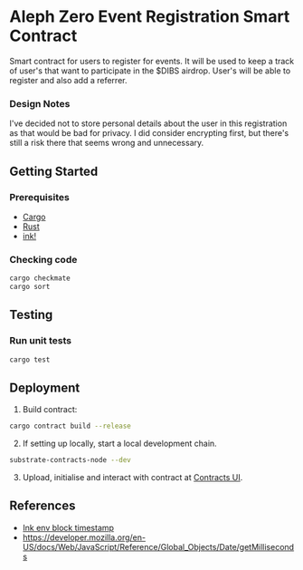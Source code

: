 # Aleph Zero Event Registration Smart Contract

Smart contract for users to register for events. It will be used to keep a track of user's that want to participate in the $DIBS airdrop. User's will be able to register and also add a referrer.

### Design Notes

I've decided not to store personal details about the user in this registration as that would be bad for privacy. I did consider encrypting first, but there's still a risk there that seems wrong and unnecessary.

## Getting Started
### Prerequisites

* [Cargo](https://doc.rust-lang.org/cargo/)
* [Rust](https://www.rust-lang.org/)
* [ink!](https://use.ink/)

### Checking code

```zsh
cargo checkmate
cargo sort
```

## Testing

### Run unit tests

```sh
cargo test
```

## Deployment

1. Build contract:
```sh
cargo contract build --release
```
2. If setting up locally, start a local development chain.
```sh
substrate-contracts-node --dev
```
3. Upload, initialise and interact with contract at [Contracts UI](https://contracts-ui.substrate.io/).

## References

- [Ink env block timestamp](https://docs.rs/ink_env/4.0.0/ink_env/fn.block_timestamp.html)
- https://developer.mozilla.org/en-US/docs/Web/JavaScript/Reference/Global_Objects/Date/getMilliseconds
